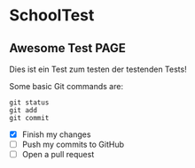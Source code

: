 # SchoolTest
## Awesome Test PAGE
Dies ist ein Test zum testen der testenden Tests!

Some basic Git commands are:
```
git status
git add
git commit
```

- [x] Finish my changes
- [ ] Push my commits to GitHub
- [ ] Open a pull request
